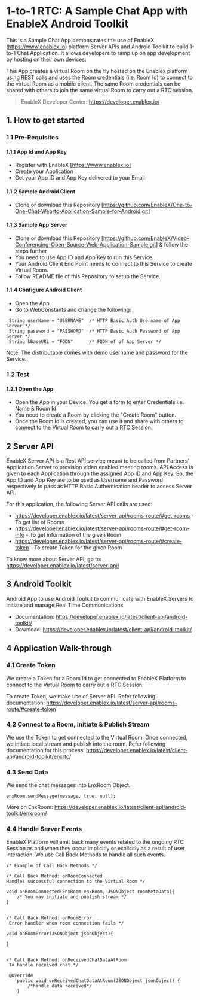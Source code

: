 # 1-to-1 RTC: A Sample Chat App with EnableX Android Toolkit

This is a Sample Chat App demonstrates the use of EnableX (https://www.enablex.io) platform Server APIs and Android Toolkit to build 1-to-1 Chat Application.  It allows developers to ramp up on app development by hosting on their own devices.

This App creates a virtual Room on the fly  hosted on the Enablex platform using REST calls and uses the Room credentials (i.e. Room Id) to connect to the virtual Room as a mobile client.  The same Room credentials can be shared with others to join the same virtual Room to carry out a RTC session.

> EnableX Developer Center: https://developer.enablex.io/


## 1. How to get started

### 1.1 Pre-Requisites

#### 1.1.1 App Id and App Key

* Register with EnableX [https://www.enablex.io]
* Create your Application
* Get your App ID and App Key delivered to your Email


#### 1.1.2 Sample Android Client

* Clone or download this Repository [https://github.com/EnableX/One-to-One-Chat-Webrtc-Application-Sample-for-Android.git]


#### 1.1.3 Sample App Server

* Clone or download this Repository [https://github.com/EnableX/Video-Conferencing-Open-Source-Web-Application-Sample.git] & follow the steps further
* You need to use App ID and App Key to run this Service.
* Your Android Client End Point needs to connect to this Service to create Virtual Room.
* Follow README file of this Repository to setup the Service.


#### 1.1.4 Configure Android Client

* Open the App
* Go to WebConstants and change the following:
```
 String userName = "USERNAME"  /* HTTP Basic Auth Username of App Server */
 String password = "PASSWORD"  /* HTTP Basic Auth Password of App Server */
 String kBaseURL = "FQDN"      /* FQDN of of App Server */
 ```

 Note: The distributable comes with demo username and password for the Service.

### 1.2 Test

#### 1.2.1 Open the App

* Open the App in your Device. You get a form to enter Credentials i.e. Name & Room Id.
* You need to create a Room by clicking the "Create Room" button.
* Once the Room Id is created, you can use it and share with others to connect to the Virtual Room to carry out a RTC Session.

## 2 Server API

EnableX Server API is a Rest API service meant to be called from Partners' Application Server to provision video enabled 
meeting rooms. API Access is given to each Application through the assigned App ID and App Key. So, the App ID and App Key 
are to be used as Username and Password respectively to pass as HTTP Basic Authentication header to access Server API.
 
For this application, the following Server API calls are used: 
* https://developer.enablex.io/latest/server-api/rooms-route/#get-rooms - To get list of Rooms
* https://developer.enablex.io/latest/server-api/rooms-route/#get-room-info - To get information of the given Room
* https://developer.enablex.io/latest/server-api/rooms-route/#create-token - To create Token for the given Room

To know more about Server API, go to:
https://developer.enablex.io/latest/server-api/


## 3 Android Toolkit

Android App to use Android Toolkit to communicate with EnableX Servers to initiate and manage Real Time Communications.

* Documentation: https://developer.enablex.io/latest/client-api/android-toolkit/
* Download: https://developer.enablex.io/latest/client-api/android-toolkit/


## 4 Application Walk-through

### 4.1 Create Token

We create a Token for a Room Id to get connected to EnableX Platform to connect to the Virtual Room to carry out a RTC Session.

To create Token, we make use of Server API. Refer following documentation:
https://developer.enablex.io/latest/server-api/rooms-route/#create-token


### 4.2 Connect to a Room, Initiate & Publish Stream

We use the Token to get connected to the Virtual Room. Once connected, we intiate local stream and publish into the room. Refer following documentation for this process:
https://developer.enablex.io/latest/client-api/android-toolkit/enxrtc/



### 4.3 Send Data

We send the chat messages into EnxRoom Object.

```
enxRoom.sendMessage(message, true, null);

  ```
More on EnxRoom: https://developer.enablex.io/latest/client-api/android-toolkit/enxroom/

### 4.4 Handle Server Events

EnableX Platform will emit back many events related to the ongoing RTC Session as and when they occur implicitly or explicitly as a result of user interaction. We use Call Back Methods to handle all such events.

```
/* Example of Call Back Methods */

/* Call Back Method: onRoomConnected
Handles successful connection to the Virtual Room */

void onRoomConnected(EnxRoom enxRoom, JSONObject roomMetaData){
    /* You may initiate and publish stream */
}


/* Call Back Method: onRoomError
 Error handler when room connection fails */

void onRoomError(JSONObject jsonObject){

}


/* Call Back Method: onReceivedChatDataAtRoom
 To handle received chat */

 @Override
    public void onReceivedChatDataAtRoom(JSONObject jsonObject) {
        /*handle data received*/
    }
```
